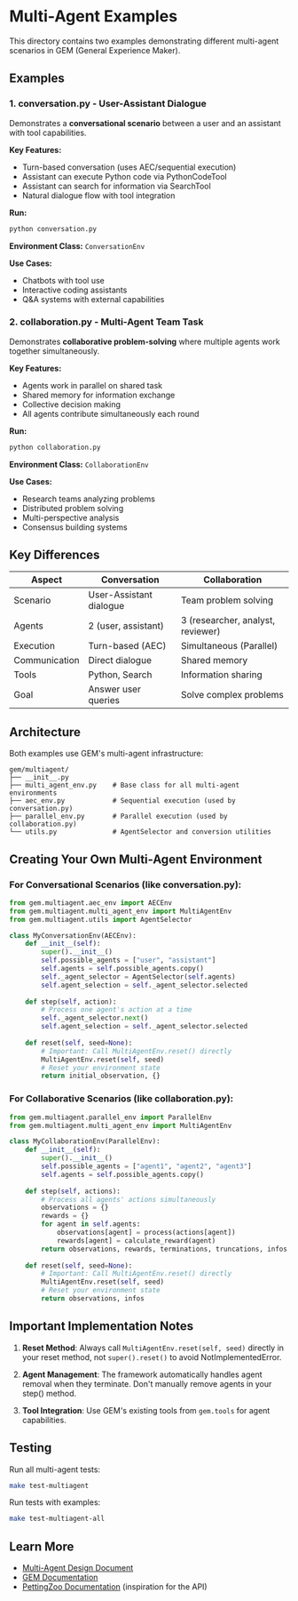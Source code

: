 # Multi-Agent Examples

This directory contains two examples demonstrating different multi-agent scenarios in GEM (General Experience Maker).

## Examples

### 1. conversation.py - User-Assistant Dialogue
Demonstrates a **conversational scenario** between a user and an assistant with tool capabilities.

**Key Features:**
- Turn-based conversation (uses AEC/sequential execution)
- Assistant can execute Python code via PythonCodeTool
- Assistant can search for information via SearchTool
- Natural dialogue flow with tool integration

**Run:**
```bash
python conversation.py
```

**Environment Class:** `ConversationEnv`

**Use Cases:**
- Chatbots with tool use
- Interactive coding assistants
- Q&A systems with external capabilities

### 2. collaboration.py - Multi-Agent Team Task
Demonstrates **collaborative problem-solving** where multiple agents work together simultaneously.

**Key Features:**
- Agents work in parallel on shared task
- Shared memory for information exchange
- Collective decision making
- All agents contribute simultaneously each round

**Run:**
```bash
python collaboration.py
```

**Environment Class:** `CollaborationEnv`

**Use Cases:**
- Research teams analyzing problems
- Distributed problem solving
- Multi-perspective analysis
- Consensus building systems

## Key Differences

| Aspect | Conversation | Collaboration |
|--------|--------------|---------------|
| Scenario | User-Assistant dialogue | Team problem solving |
| Agents | 2 (user, assistant) | 3 (researcher, analyst, reviewer) |
| Execution | Turn-based (AEC) | Simultaneous (Parallel) |
| Communication | Direct dialogue | Shared memory |
| Tools | Python, Search | Information sharing |
| Goal | Answer user queries | Solve complex problems |

## Architecture

Both examples use GEM's multi-agent infrastructure:
```
gem/multiagent/
├── __init__.py
├── multi_agent_env.py    # Base class for all multi-agent environments
├── aec_env.py            # Sequential execution (used by conversation.py)
├── parallel_env.py       # Parallel execution (used by collaboration.py)
└── utils.py              # AgentSelector and conversion utilities
```

## Creating Your Own Multi-Agent Environment

### For Conversational Scenarios (like conversation.py):
```python
from gem.multiagent.aec_env import AECEnv
from gem.multiagent.multi_agent_env import MultiAgentEnv
from gem.multiagent.utils import AgentSelector

class MyConversationEnv(AECEnv):
    def __init__(self):
        super().__init__()
        self.possible_agents = ["user", "assistant"]
        self.agents = self.possible_agents.copy()
        self._agent_selector = AgentSelector(self.agents)
        self.agent_selection = self._agent_selector.selected
        
    def step(self, action):
        # Process one agent's action at a time
        self._agent_selector.next()
        self.agent_selection = self._agent_selector.selected
        
    def reset(self, seed=None):
        # Important: Call MultiAgentEnv.reset() directly
        MultiAgentEnv.reset(self, seed)
        # Reset your environment state
        return initial_observation, {}
```

### For Collaborative Scenarios (like collaboration.py):
```python
from gem.multiagent.parallel_env import ParallelEnv
from gem.multiagent.multi_agent_env import MultiAgentEnv

class MyCollaborationEnv(ParallelEnv):
    def __init__(self):
        super().__init__()
        self.possible_agents = ["agent1", "agent2", "agent3"]
        self.agents = self.possible_agents.copy()
        
    def step(self, actions):
        # Process all agents' actions simultaneously
        observations = {}
        rewards = {}
        for agent in self.agents:
            observations[agent] = process(actions[agent])
            rewards[agent] = calculate_reward(agent)
        return observations, rewards, terminations, truncations, infos
        
    def reset(self, seed=None):
        # Important: Call MultiAgentEnv.reset() directly
        MultiAgentEnv.reset(self, seed)
        # Reset your environment state
        return observations, infos
```

## Important Implementation Notes

1. **Reset Method**: Always call `MultiAgentEnv.reset(self, seed)` directly in your reset method, not `super().reset()` to avoid NotImplementedError.

2. **Agent Management**: The framework automatically handles agent removal when they terminate. Don't manually remove agents in your step() method.

3. **Tool Integration**: Use GEM's existing tools from `gem.tools` for agent capabilities.

## Testing

Run all multi-agent tests:
```bash
make test-multiagent
```

Run tests with examples:
```bash
make test-multiagent-all
```

## Learn More

- [Multi-Agent Design Document](../../docs/multi_agent_design.md)
- [GEM Documentation](../../README.md)
- [PettingZoo Documentation](https://pettingzoo.farama.org/) (inspiration for the API)
